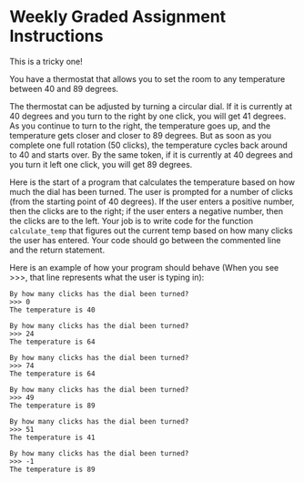 # Weekly Graded Assignment Instructions

This is a tricky one!

You have a thermostat that allows you to set the room to any temperature between 40 and 89 degrees.

The thermostat can be adjusted by turning a circular dial. If it is currently at 40 degrees and you turn to the right by one click, you will get 41 degrees. As you continue to turn to the right, the temperature goes up, and the temperature gets closer and closer to 89 degrees. But as soon as you complete one full rotation (50 clicks), the temperature cycles back around to 40 and starts over. By the same token, if it is currently at 40 degrees and you turn it left one click, you will get 89 degrees.

Here is the start of a program that calculates the temperature based on how much the dial has been turned. The user is prompted for a number of clicks (from the starting point of 40 degrees). If the user enters a positive number, then the clicks are to the right; if the user enters a negative number, then the clicks are to the left. Your job is to write code for the function ``calculate_temp`` that figures out the current temp based on how many clicks the user has entered. Your code should go between the commented line and the return statement. 

Here is an example of how your program should behave (When you see >>>, that line represents what the user is typing in):

```nohighlight
By how many clicks has the dial been turned?
>>> 0
The temperature is 40

By how many clicks has the dial been turned?
>>> 24
The temperature is 64

By how many clicks has the dial been turned?
>>> 74
The temperature is 64

By how many clicks has the dial been turned?
>>> 49
The temperature is 89

By how many clicks has the dial been turned?
>>> 51
The temperature is 41

By how many clicks has the dial been turned?
>>> -1
The temperature is 89
```